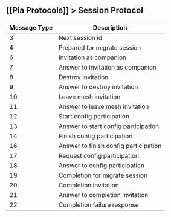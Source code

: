 [[Pia Protocols]] > Session Protocol
---
| Message Type | Description |
| --- | --- |
| 3 | Next session id |
| 4 | Prepared for migrate session |
| 6 | Invitation as companion |
| 7 | Answer to invitation as companion |
| 8 | Destroy invitation |
| 9 | Answer to destroy invitation |
| 10 | Leave mesh invitation |
| 11 | Answer to leave mesh invitation |
| 12 | Start config participation |
| 13 | Answer to start config participation |
| 14 | Finish config participation |
| 16 | Answer to finish config participation |
| 17 | Request config participation |
| 18 | Answer to config participation |
| 19 | Completion for migrate session |
| 20 | Completion invitation |
| 21 | Answer to completion invitation |
| 22 | Completion failure response |